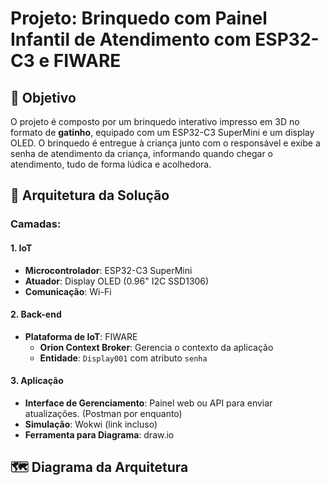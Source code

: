 # Projeto: Brinquedo com Painel Infantil de Atendimento com ESP32-C3 e FIWARE

## 🎯 Objetivo
O projeto é composto por um brinquedo interativo impresso em 3D no formato de **gatinho**, equipado com um ESP32-C3 SuperMini e um display OLED. O brinquedo é entregue à criança junto com o responsável e exibe a senha de atendimento da criança, informando quando chegar o atendimento, tudo de forma lúdica e acolhedora.

## 🧱 Arquitetura da Solução

### Camadas:

#### 1. IoT
- **Microcontrolador**: ESP32-C3 SuperMini
- **Atuador**: Display OLED (0.96" I2C SSD1306)
- **Comunicação**: Wi-Fi

#### 2. Back-end
- **Plataforma de IoT**: FIWARE
  - **Orion Context Broker**: Gerencia o contexto da aplicação
  - **Entidade**: `Display001` com atributo `senha`

#### 3. Aplicação
- **Interface de Gerenciamento**: Painel web ou API para enviar atualizações. (Postman por enquanto)
- **Simulação**: Wokwi (link incluso)
- **Ferramenta para Diagrama**: draw.io

## 🗺️ Diagrama da Arquitetura
